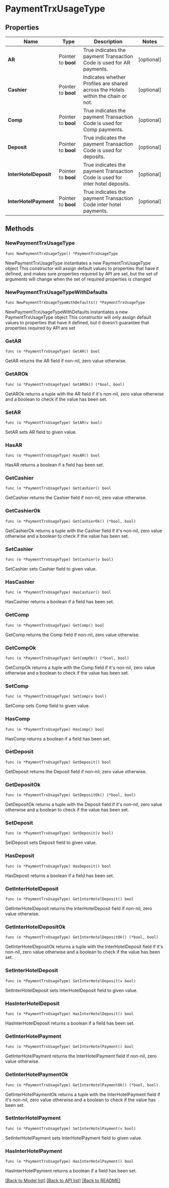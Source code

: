 # PaymentTrxUsageType

## Properties

Name | Type | Description | Notes
------------ | ------------- | ------------- | -------------
**AR** | Pointer to **bool** | True indicates the payment Transaction Code is used for AR payments. | [optional] 
**Cashier** | Pointer to **bool** | Indicates whether Profiles are shared across the Hotels within the chain or not. | [optional] 
**Comp** | Pointer to **bool** | True indicates the payment Transaction Code is used for Comp payments. | [optional] 
**Deposit** | Pointer to **bool** | True indicates the payment Transaction Code is used for deposits. | [optional] 
**InterHotelDeposit** | Pointer to **bool** | True indicates the payment Transaction Code is used for inter hotel deposits. | [optional] 
**InterHotelPayment** | Pointer to **bool** | True indicates the payment Transaction Code inter hotel payments. | [optional] 

## Methods

### NewPaymentTrxUsageType

`func NewPaymentTrxUsageType() *PaymentTrxUsageType`

NewPaymentTrxUsageType instantiates a new PaymentTrxUsageType object
This constructor will assign default values to properties that have it defined,
and makes sure properties required by API are set, but the set of arguments
will change when the set of required properties is changed

### NewPaymentTrxUsageTypeWithDefaults

`func NewPaymentTrxUsageTypeWithDefaults() *PaymentTrxUsageType`

NewPaymentTrxUsageTypeWithDefaults instantiates a new PaymentTrxUsageType object
This constructor will only assign default values to properties that have it defined,
but it doesn't guarantee that properties required by API are set

### GetAR

`func (o *PaymentTrxUsageType) GetAR() bool`

GetAR returns the AR field if non-nil, zero value otherwise.

### GetAROk

`func (o *PaymentTrxUsageType) GetAROk() (*bool, bool)`

GetAROk returns a tuple with the AR field if it's non-nil, zero value otherwise
and a boolean to check if the value has been set.

### SetAR

`func (o *PaymentTrxUsageType) SetAR(v bool)`

SetAR sets AR field to given value.

### HasAR

`func (o *PaymentTrxUsageType) HasAR() bool`

HasAR returns a boolean if a field has been set.

### GetCashier

`func (o *PaymentTrxUsageType) GetCashier() bool`

GetCashier returns the Cashier field if non-nil, zero value otherwise.

### GetCashierOk

`func (o *PaymentTrxUsageType) GetCashierOk() (*bool, bool)`

GetCashierOk returns a tuple with the Cashier field if it's non-nil, zero value otherwise
and a boolean to check if the value has been set.

### SetCashier

`func (o *PaymentTrxUsageType) SetCashier(v bool)`

SetCashier sets Cashier field to given value.

### HasCashier

`func (o *PaymentTrxUsageType) HasCashier() bool`

HasCashier returns a boolean if a field has been set.

### GetComp

`func (o *PaymentTrxUsageType) GetComp() bool`

GetComp returns the Comp field if non-nil, zero value otherwise.

### GetCompOk

`func (o *PaymentTrxUsageType) GetCompOk() (*bool, bool)`

GetCompOk returns a tuple with the Comp field if it's non-nil, zero value otherwise
and a boolean to check if the value has been set.

### SetComp

`func (o *PaymentTrxUsageType) SetComp(v bool)`

SetComp sets Comp field to given value.

### HasComp

`func (o *PaymentTrxUsageType) HasComp() bool`

HasComp returns a boolean if a field has been set.

### GetDeposit

`func (o *PaymentTrxUsageType) GetDeposit() bool`

GetDeposit returns the Deposit field if non-nil, zero value otherwise.

### GetDepositOk

`func (o *PaymentTrxUsageType) GetDepositOk() (*bool, bool)`

GetDepositOk returns a tuple with the Deposit field if it's non-nil, zero value otherwise
and a boolean to check if the value has been set.

### SetDeposit

`func (o *PaymentTrxUsageType) SetDeposit(v bool)`

SetDeposit sets Deposit field to given value.

### HasDeposit

`func (o *PaymentTrxUsageType) HasDeposit() bool`

HasDeposit returns a boolean if a field has been set.

### GetInterHotelDeposit

`func (o *PaymentTrxUsageType) GetInterHotelDeposit() bool`

GetInterHotelDeposit returns the InterHotelDeposit field if non-nil, zero value otherwise.

### GetInterHotelDepositOk

`func (o *PaymentTrxUsageType) GetInterHotelDepositOk() (*bool, bool)`

GetInterHotelDepositOk returns a tuple with the InterHotelDeposit field if it's non-nil, zero value otherwise
and a boolean to check if the value has been set.

### SetInterHotelDeposit

`func (o *PaymentTrxUsageType) SetInterHotelDeposit(v bool)`

SetInterHotelDeposit sets InterHotelDeposit field to given value.

### HasInterHotelDeposit

`func (o *PaymentTrxUsageType) HasInterHotelDeposit() bool`

HasInterHotelDeposit returns a boolean if a field has been set.

### GetInterHotelPayment

`func (o *PaymentTrxUsageType) GetInterHotelPayment() bool`

GetInterHotelPayment returns the InterHotelPayment field if non-nil, zero value otherwise.

### GetInterHotelPaymentOk

`func (o *PaymentTrxUsageType) GetInterHotelPaymentOk() (*bool, bool)`

GetInterHotelPaymentOk returns a tuple with the InterHotelPayment field if it's non-nil, zero value otherwise
and a boolean to check if the value has been set.

### SetInterHotelPayment

`func (o *PaymentTrxUsageType) SetInterHotelPayment(v bool)`

SetInterHotelPayment sets InterHotelPayment field to given value.

### HasInterHotelPayment

`func (o *PaymentTrxUsageType) HasInterHotelPayment() bool`

HasInterHotelPayment returns a boolean if a field has been set.


[[Back to Model list]](../README.md#documentation-for-models) [[Back to API list]](../README.md#documentation-for-api-endpoints) [[Back to README]](../README.md)


